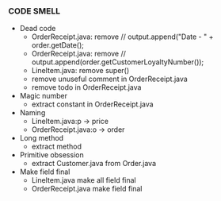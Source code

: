 ### CODE SMELL

- Dead code
  - OrderReceipt.java: remove //        output.append("Date - " + order.getDate();
  - OrderReceipt.java: remove //        output.append(order.getCustomerLoyaltyNumber());
  - LineItem.java: remove super()
  - remove unuseful comment in OrderReceipt.java
  - remove todo in OrderReceipt.java
- Magic number
  - extract constant in OrderReceipt.java
- Naming
  - LineItem.java:p -> price
  - OrderReceipt.java:o -> order
- Long method
  - extract method
- Primitive obsession
  - extract Customer.java from Order.java
- Make field final
  - LineItem.java make all field final
  - OrderReceipt.java make field final
